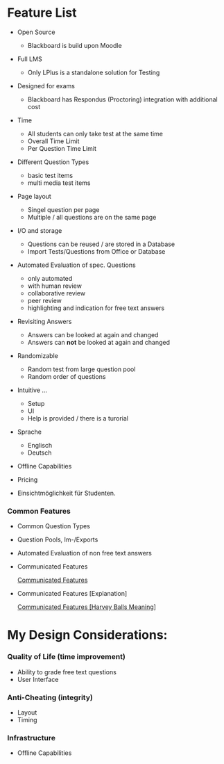 # Feature List

- Open Source
    - Blackboard is build upon Moodle
- Full LMS
    - Only LPlus is a standalone solution for Testing
- Designed for exams
    - Blackboard has Respondus (Proctoring) integration with additional cost
- Time
    - All students can only take test at the same time
    - Overall Time Limit
    - Per Question Time Limit
- Different Question Types
    - basic test items
    - multi media test items
- Page layout
    - Singel question per page
    - Multiple / all questions are on the same page
- I/O and storage
    - Questions can be reused / are stored in a Database
    - Import Tests/Questions from Office or Database
- Automated Evaluation of spec. Questions
    - only automated
    - with human review
    - collaborative review
    - peer review
    - highlighting and indication for free text answers

- Revisiting Answers
    - Answers can be looked at again and changed
    - Answers can **not** be looked at again and changed
- Randomizable
    - Random test from large question pool
    - Random order of questions
- Intuitive ...
    - Setup
    - UI
    - Help is provided / there is a turorial
- Sprache
    - Englisch
    - Deutsch
- Offline Capabilities
- Pricing
- Einsichtmöglichkeit für Studenten.

### Common Features

- Common Question Types
- Question Pools, Im-/Exports
- Automated Evaluation of non free text answers

- Communicated Features

    [Communicated Features](Feature%20List/Communicated%20Features.csv)

- Communicated Features [Explanation]

    [Communicated Features [Harvey Balls Meaning]](Feature%20List/Communicated%20Features%20Harvey%20Balls%20Meaning.csv)

# My Design Considerations:

### Quality of Life (time improvement)

- Ability to grade free text questions
- User Interface

### Anti-Cheating (integrity)

- Layout
- Timing

### Infrastructure

- Offline Capabilities